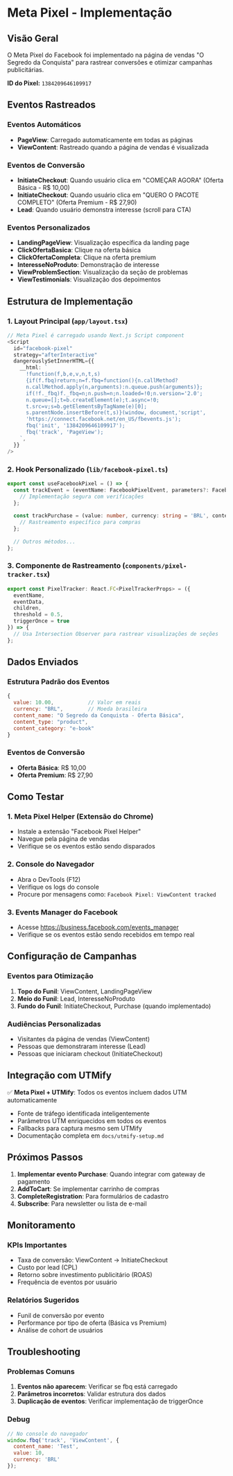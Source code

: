 # Meta Pixel - Implementação

## Visão Geral

O Meta Pixel do Facebook foi implementado na página de vendas "O Segredo da Conquista" para rastrear conversões e otimizar campanhas publicitárias.

**ID do Pixel:** `1384209646109917`

## Eventos Rastreados

### Eventos Automáticos
- **PageView**: Carregado automaticamente em todas as páginas
- **ViewContent**: Rastreado quando a página de vendas é visualizada

### Eventos de Conversão
- **InitiateCheckout**: Quando usuário clica em "COMEÇAR AGORA" (Oferta Básica - R$ 10,00)
- **InitiateCheckout**: Quando usuário clica em "QUERO O PACOTE COMPLETO" (Oferta Premium - R$ 27,90)
- **Lead**: Quando usuário demonstra interesse (scroll para CTA)

### Eventos Personalizados
- **LandingPageView**: Visualização específica da landing page
- **ClickOfertaBasica**: Clique na oferta básica
- **ClickOfertaCompleta**: Clique na oferta premium
- **InteresseNoProduto**: Demonstração de interesse
- **ViewProblemSection**: Visualização da seção de problemas
- **ViewTestimonials**: Visualização dos depoimentos

## Estrutura de Implementação

### 1. Layout Principal (`app/layout.tsx`)
```typescript
// Meta Pixel é carregado usando Next.js Script component
<Script
  id="facebook-pixel"
  strategy="afterInteractive"
  dangerouslySetInnerHTML={{
    __html: `
      !function(f,b,e,v,n,t,s)
      {if(f.fbq)return;n=f.fbq=function(){n.callMethod?
      n.callMethod.apply(n,arguments):n.queue.push(arguments)};
      if(!f._fbq)f._fbq=n;n.push=n;n.loaded=!0;n.version='2.0';
      n.queue=[];t=b.createElement(e);t.async=!0;
      t.src=v;s=b.getElementsByTagName(e)[0];
      s.parentNode.insertBefore(t,s)}(window, document,'script',
      'https://connect.facebook.net/en_US/fbevents.js');
      fbq('init', '1384209646109917');
      fbq('track', 'PageView');
    `,
  }}
/>
```

### 2. Hook Personalizado (`lib/facebook-pixel.ts`)
```typescript
export const useFacebookPixel = () => {
  const trackEvent = (eventName: FacebookPixelEvent, parameters?: FacebookPixelParameters) => {
    // Implementação segura com verificações
  };
  
  const trackPurchase = (value: number, currency: string = 'BRL', contentName?: string) => {
    // Rastreamento específico para compras
  };
  
  // Outros métodos...
};
```

### 3. Componente de Rastreamento (`components/pixel-tracker.tsx`)
```typescript
export const PixelTracker: React.FC<PixelTrackerProps> = ({
  eventName,
  eventData,
  children,
  threshold = 0.5,
  triggerOnce = true
}) => {
  // Usa Intersection Observer para rastrear visualizações de seções
};
```

## Dados Enviados

### Estrutura Padrão dos Eventos
```javascript
{
  value: 10.00,           // Valor em reais
  currency: "BRL",        // Moeda brasileira
  content_name: "O Segredo da Conquista - Oferta Básica",
  content_type: "product",
  content_category: "e-book"
}
```

### Eventos de Conversão
- **Oferta Básica**: R$ 10,00
- **Oferta Premium**: R$ 27,90

## Como Testar

### 1. Meta Pixel Helper (Extensão do Chrome)
- Instale a extensão "Facebook Pixel Helper"
- Navegue pela página de vendas
- Verifique se os eventos estão sendo disparados

### 2. Console do Navegador
- Abra o DevTools (F12)
- Verifique os logs do console
- Procure por mensagens como: `Facebook Pixel: ViewContent tracked`

### 3. Events Manager do Facebook
- Acesse https://business.facebook.com/events_manager
- Verifique se os eventos estão sendo recebidos em tempo real

## Configuração de Campanhas

### Eventos para Otimização
1. **Topo do Funil**: ViewContent, LandingPageView
2. **Meio do Funil**: Lead, InteresseNoProduto
3. **Fundo do Funil**: InitiateCheckout, Purchase (quando implementado)

### Audiências Personalizadas
- Visitantes da página de vendas (ViewContent)
- Pessoas que demonstraram interesse (Lead)
- Pessoas que iniciaram checkout (InitiateCheckout)

## Integração com UTMify

✅ **Meta Pixel + UTMify**: Todos os eventos incluem dados UTM automaticamente
- Fonte de tráfego identificada inteligentemente
- Parâmetros UTM enriquecidos em todos os eventos
- Fallbacks para captura mesmo sem UTMify
- Documentação completa em `docs/utmify-setup.md`

## Próximos Passos

1. **Implementar evento Purchase**: Quando integrar com gateway de pagamento
2. **AddToCart**: Se implementar carrinho de compras
3. **CompleteRegistration**: Para formulários de cadastro
4. **Subscribe**: Para newsletter ou lista de e-mail

## Monitoramento

### KPIs Importantes
- Taxa de conversão: ViewContent → InitiateCheckout
- Custo por lead (CPL)
- Retorno sobre investimento publicitário (ROAS)
- Frequência de eventos por usuário

### Relatórios Sugeridos
- Funil de conversão por evento
- Performance por tipo de oferta (Básica vs Premium)
- Análise de cohort de usuários

## Troubleshooting

### Problemas Comuns
1. **Eventos não aparecem**: Verificar se fbq está carregado
2. **Parâmetros incorretos**: Validar estrutura dos dados
3. **Duplicação de eventos**: Verificar implementação de triggerOnce

### Debug
```javascript
// No console do navegador
window.fbq('track', 'ViewContent', {
  content_name: 'Test',
  value: 10,
  currency: 'BRL'
});
``` 